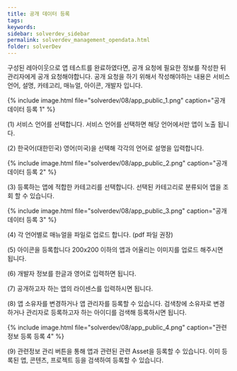 ```yaml
---
title: 공개 데이터 등록
tags: 
keywords:
sidebar: solverdev_sidebar
permalink: solverdev_management_opendata.html
folder: solverDev
--- 
```



구성된 레아이웃으로 앱 테스트를 완료하였다면, 공개 요청에 필요한 정보를 작성한 뒤 관리자에게 공개 요청해야합니다.
공개 요청을 하기 위해서 작성해야하는 내용은 서비스언어, 설명, 카테고리, 매뉴얼, 아이콘, 개발자 입니다.

{% include image.html file="solverdev/08/app_public_1.png" caption="공개데이터 등록 1" %}

(1) 서비스 언어를 선택합니다. 서비스 언어를 선택하면 해당 언어에서만 앱이 노출 됩니다.

(2) 한국어(대한민국) 영어(미국)을 선택해 각각의 언어로 설명을 입력합니다.

{% include image.html file="solverdev/08/app_public_2.png" caption="공개데이터 등록 2" %}

(3) 등록하는 앱에 적합한 카테고리를 선택합니다. 선택된 카테고리로 분류되어 앱을 조회 할 수 있습니다.

{% include image.html file="solverdev/08/app_public_3.png" caption="공개데이터 등록 3" %}

(4) 각 언어별로 매뉴얼을 파일로 업로드 합니다. (pdf 파일 권장)

(5) 아이콘을 등록합니다 200x200 이하의 앱과 어울리는 이미지를 업로드 해주시면 됩니다.

(6) 개발자 정보를 한글과 영어로 입력하면 됩니다.

(7) 공개하고자 하는 앱의 라이센스를 입력하시면 됩니다.

(8) 앱 소유자를 변경하거나 앱 관리자를 등록할 수 있습니다. 검색창에 소유자로 변경하거나 관리자로 등록하고자 하는 아이디를 검색해 등록하시면 됩니다.

{% include image.html file="solverdev/08/app_public_4.png" caption="관련정보 등록 등록 4" %}

(9) 관련정보 관리 버튼을 통해 앱과 관련된 관련 Asset을 등록할 수 있습니다. 이미 등록된 앱, 콘텐츠, 프로젝트 등을 검색하여 등록할 수 있습니다.